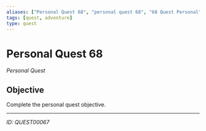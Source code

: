```yaml
---
aliases: ["Personal Quest 68", "personal quest 68", "68 Quest Personal"]
tags: [quest, adventure]
type: quest
---
```


# Personal Quest 68

*Personal Quest*

## Objective
Complete the personal quest objective.

---
*ID: QUEST00067*
